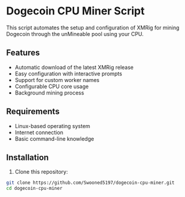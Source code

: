 # Dogecoin CPU Miner Script

This script automates the setup and configuration of XMRig for mining Dogecoin through the unMineable pool using your CPU.

## Features

- Automatic download of the latest XMRig release
- Easy configuration with interactive prompts
- Support for custom worker names
- Configurable CPU core usage
- Background mining process

## Requirements

- Linux-based operating system
- Internet connection
- Basic command-line knowledge

## Installation

1. Clone this repository:
```bash
git clone https://github.com/Swooned5197/dogecoin-cpu-miner.git
cd dogecoin-cpu-miner
